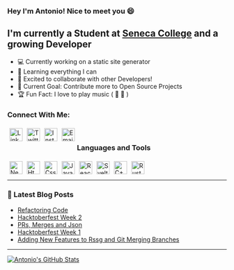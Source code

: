 ### Hey I'm Antonio! Nice to meet you 😄

## I'm currently a Student at [Seneca College](https://www.senecacollege.ca/home.html) and a growing Developer 
- 💻 Currently working on a static site generator
- 🌱 Learning everything I can 
- 👬 Excited to collaborate with other Developers! 
- 🥅 Current Goal: Contribute more to Open Source Projects
- 🏆 Fun Fact: I love to play music ( 🎹 🥁 )

### Connect With Me:

[<img align="left" alt="LinkedIn" width="30px" style="margin: 5px;" src="https://cdn.iconscout.com/icon/free/png-256/linkedin-160-461814.png"/>][linkedIn]

[<img align="left" alt="Twitter" width="30px" style="margin: 5px;" src="https://cdn.freebiesupply.com/logos/large/2x/twitter-3-logo-png-transparent.png"/>][twitter] 

[<img align="left" alt="Instagram" width="30px" style="margin: 5px;" src="https://upload.wikimedia.org/wikipedia/commons/thumb/e/e7/Instagram_logo_2016.svg/768px-Instagram_logo_2016.svg.png"/>][instagram] 

[<img align="left" alt="Email" width="30px" style="margin: 5px;" src="https://www.freepnglogos.com/uploads/logo-gmail-png/logo-gmail-png-gmail-logo-icons-2.png"/>][email] 

<br />

### Languages and Tools

<img align="left" alt="Neovim" width="30px" style="margin: 5px;" src="https://camo.githubusercontent.com/67d8d32acb9aa6ef50a036e831334c538cbdb5756d3d42b5bf378212c394c8c7/68747470733a2f2f662e636c6f75642e6769746875622e636f6d2f6173736574732f3231313236322f323233373936332f32336562643565342d396264332d313165332d393136342d3262386165646165393032302e706e67"/>

<img align="left" alt="Html" width="30px" style="margin: 5px;" src="https://upload.wikimedia.org/wikipedia/commons/thumb/3/38/HTML5_Badge.svg/1024px-HTML5_Badge.svg.png"/>

<img align="left" alt="Css3" width="30px" style="margin: 5px;" src="https://cdn.iconscout.com/icon/free/png-256/css3-9-1175237.png"/>

<img align="left" alt="Javascript" width="30px" style="margin: 5px;" src="https://iconape.com/wp-content/files/ez/353342/svg/javascript-seeklogo.com.svg"/>

<img align="left" alt="React" width="30px" style="margin: 5px;" src="https://icon-library.com/images/react-icon/react-icon-29.jpg"/>

<img align="left" alt="Svelte" width="30px" style="margin: 5px;" src="https://upload.wikimedia.org/wikipedia/commons/thumb/1/1b/Svelte_Logo.svg/1200px-Svelte_Logo.svg.png"/>

<img align="left" alt="C++" width="30px" style="margin: 5px;" src="https://upload.wikimedia.org/wikipedia/commons/thumb/1/18/ISO_C%2B%2B_Logo.svg/1822px-ISO_C%2B%2B_Logo.svg.png"/>

<img align="left" alt="Rust" width="30px" style="margin: 5px;" src="https://miqh.gallerycdn.vsassets.io/extensions/miqh/vscode-language-rust/0.14.0/1536151476041/Microsoft.VisualStudio.Services.Icons.Default"/>

<br />
<br />

---

### 📰 Latest Blog Posts
<!-- BLOG-POST-LIST:START -->
- [Refactoring Code](https://dev.to/antoniobennett/refactoring-code-2gf4)
- [Hacktoberfest Week 2](https://dev.to/antoniobennett/hacktoberfest-week-2-39l9)
- [PRs, Merges and Json](https://dev.to/antoniobennett/prs-merges-and-json-b9n)
- [Hacktoberfest Week 1](https://dev.to/antoniobennett/hacktoberfest-week-1-4ebc)
- [Adding New Features to Rssg and Git Merging Branches](https://dev.to/antoniobennett/adding-new-features-to-rssg-and-git-merging-branches-4dl1)
<!-- BLOG-POST-LIST:END -->

---

[![Antonio's GitHub Stats](https://github-readme-stats.vercel.app/api?username=Antonio-Bennett&show_icons=true&hide_border=true&theme=tokyonight)](https://github.com/anuraghazra/github-readme-stats)


[twitter]: https://twitter.com/Th3_Antonio
[linkedIn]: https://www.linkedin.com/in/antonio-bennett-22045a195/
[instagram]: https://www.instagram.com/the_a.n.t.o.n.i.o/
[email]: mailto:bennettantonio199@gmail.com
